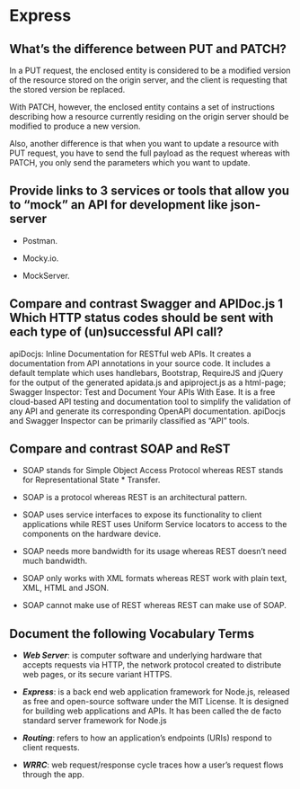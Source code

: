 # Express

## What’s the difference between PUT and PATCH?

  In a PUT request, the enclosed entity is considered to be a modified version of the resource stored on the origin server, and the client is requesting that the stored version be replaced.

  With PATCH, however, the enclosed entity contains a set of instructions describing how a resource currently residing on the origin server should be modified to produce a new version.

  Also, another difference is that when you want to update a resource with PUT request, you have to send the full payload as the request whereas with PATCH, you only send the parameters which you want to update.

## Provide links to 3 services or tools that allow you to “mock” an API for development like json-server

- Postman.

- Mocky.io.

- MockServer.

## Compare and contrast Swagger and APIDoc.js 1 Which HTTP status codes should be sent with each type of (un)successful API call?

  apiDocjs: Inline Documentation for RESTful web APIs. It creates a documentation from API annotations in your source code. It includes a default template which uses handlebars, Bootstrap, RequireJS and jQuery for the output of the generated apidata.js and apiproject.js as a html-page; Swagger Inspector: Test and Document Your APIs With Ease. It is a free cloud-based API testing and documentation tool to simplify the validation of any API and generate its corresponding OpenAPI documentation. apiDocjs and Swagger Inspector can be primarily classified as “API” tools.

## Compare and contrast SOAP and ReST

- SOAP stands for Simple Object Access Protocol whereas REST stands for Representational State * Transfer.

- SOAP is a protocol whereas REST is an architectural pattern.

- SOAP uses service interfaces to expose its functionality to client applications while REST uses Uniform Service locators to access to the components on the hardware device.

- SOAP needs more bandwidth for its usage whereas REST doesn’t need much bandwidth.

- SOAP only works with XML formats whereas REST work with plain text, XML, HTML and JSON.

- SOAP cannot make use of REST whereas REST can make use of SOAP.

## Document the following Vocabulary Terms

- ***Web Server***: is computer software and underlying hardware that accepts requests via HTTP, the network protocol created to distribute web pages, or its secure variant HTTPS.

- ***Express***: is a back end web application framework for Node.js, released as free and open-source software under the MIT License. It is designed for building web applications and APIs. It has been called the de facto standard server framework for Node.js

- ***Routing***: refers to how an application’s endpoints (URIs) respond to client requests.

- ***WRRC***: web request/response cycle traces how a user’s request flows through the app.
